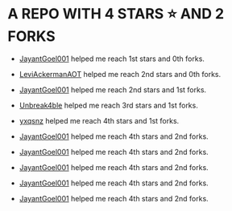 # A REPO WITH 4 STARS ⭐️ AND 2 FORKS































































































































































































































































 - [JayantGoel001](https://github.com/JayantGoel001) helped me reach 1st stars and 0th forks.































































































































































































































































 - [LeviAckermanAOT](https://github.com/LeviAckermanAOT) helped me reach 2nd stars and 0th forks.































































































































































































































































 - [JayantGoel001](https://github.com/JayantGoel001) helped me reach 2nd stars and 1st forks.































































































































































































































































 - [Unbreak4ble](https://github.com/Unbreak4ble) helped me reach 3rd stars and 1st forks.































































 - [yxqsnz](https://github.com/yxqsnz) helped me reach 4th stars and 1st forks.































 - [JayantGoel001](https://github.com/JayantGoel001) helped me reach 4th stars and 2nd forks.















 - [JayantGoel001](https://github.com/JayantGoel001) helped me reach 4th stars and 2nd forks.







 - [JayantGoel001](https://github.com/JayantGoel001) helped me reach 4th stars and 2nd forks.



 - [JayantGoel001](https://github.com/JayantGoel001) helped me reach 4th stars and 2nd forks.

 - [JayantGoel001](https://github.com/JayantGoel001) helped me reach 4th stars and 2nd forks.